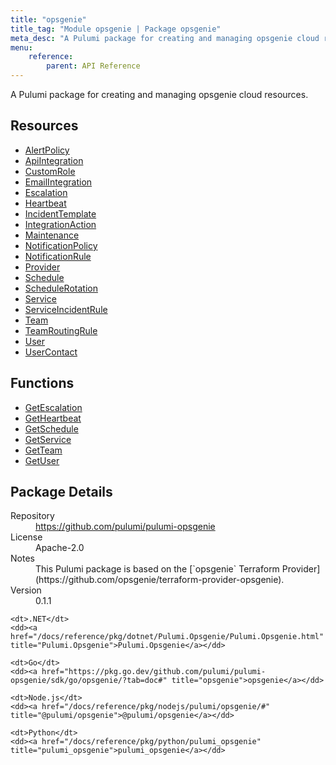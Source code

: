 ```yaml
---
title: "opsgenie"
title_tag: "Module opsgenie | Package opsgenie"
meta_desc: "A Pulumi package for creating and managing opsgenie cloud resources."
menu:
    reference:
        parent: API Reference
---
```


<!-- WARNING: this file was generated by Pulumi Docs Generator. -->
<!-- Do not edit by hand unless you're certain you know what you are doing! -->

A Pulumi package for creating and managing opsgenie cloud resources.

<h2 id="resources">Resources</h2>
<ul class="api">
    <li><a href="alertpolicy" title="AlertPolicy"><span class="symbol resource"></span>AlertPolicy</a></li>
    <li><a href="apiintegration" title="ApiIntegration"><span class="symbol resource"></span>ApiIntegration</a></li>
    <li><a href="customrole" title="CustomRole"><span class="symbol resource"></span>CustomRole</a></li>
    <li><a href="emailintegration" title="EmailIntegration"><span class="symbol resource"></span>EmailIntegration</a></li>
    <li><a href="escalation" title="Escalation"><span class="symbol resource"></span>Escalation</a></li>
    <li><a href="heartbeat" title="Heartbeat"><span class="symbol resource"></span>Heartbeat</a></li>
    <li><a href="incidenttemplate" title="IncidentTemplate"><span class="symbol resource"></span>IncidentTemplate</a></li>
    <li><a href="integrationaction" title="IntegrationAction"><span class="symbol resource"></span>IntegrationAction</a></li>
    <li><a href="maintenance" title="Maintenance"><span class="symbol resource"></span>Maintenance</a></li>
    <li><a href="notificationpolicy" title="NotificationPolicy"><span class="symbol resource"></span>NotificationPolicy</a></li>
    <li><a href="notificationrule" title="NotificationRule"><span class="symbol resource"></span>NotificationRule</a></li>
    <li><a href="provider" title="Provider"><span class="symbol resource"></span>Provider</a></li>
    <li><a href="schedule" title="Schedule"><span class="symbol resource"></span>Schedule</a></li>
    <li><a href="schedulerotation" title="ScheduleRotation"><span class="symbol resource"></span>ScheduleRotation</a></li>
    <li><a href="service" title="Service"><span class="symbol resource"></span>Service</a></li>
    <li><a href="serviceincidentrule" title="ServiceIncidentRule"><span class="symbol resource"></span>ServiceIncidentRule</a></li>
    <li><a href="team" title="Team"><span class="symbol resource"></span>Team</a></li>
    <li><a href="teamroutingrule" title="TeamRoutingRule"><span class="symbol resource"></span>TeamRoutingRule</a></li>
    <li><a href="user" title="User"><span class="symbol resource"></span>User</a></li>
    <li><a href="usercontact" title="UserContact"><span class="symbol resource"></span>UserContact</a></li>
</ul>

<h2 id="functions">Functions</h2>
<ul class="api">
    <li><a href="getescalation" title="GetEscalation"><span class="symbol function"></span>GetEscalation</a></li>
    <li><a href="getheartbeat" title="GetHeartbeat"><span class="symbol function"></span>GetHeartbeat</a></li>
    <li><a href="getschedule" title="GetSchedule"><span class="symbol function"></span>GetSchedule</a></li>
    <li><a href="getservice" title="GetService"><span class="symbol function"></span>GetService</a></li>
    <li><a href="getteam" title="GetTeam"><span class="symbol function"></span>GetTeam</a></li>
    <li><a href="getuser" title="GetUser"><span class="symbol function"></span>GetUser</a></li>
</ul>

<h2 id="package-details">Package Details</h2>
<dl class="package-details">
	<dt>Repository</dt>
	<dd><a href="https://github.com/pulumi/pulumi-opsgenie">https://github.com/pulumi/pulumi-opsgenie</a></dd>
	<dt>License</dt>
	<dd>Apache-2.0</dd>
	<dt>Notes</dt>
	<dd>This Pulumi package is based on the [`opsgenie` Terraform Provider](https://github.com/opsgenie/terraform-provider-opsgenie).</dd>
	<dt>Version</dt>
	<dd>0.1.1</dd>
</dl>



<dl class="tabular">

    <dt>.NET</dt>
    <dd><a href="/docs/reference/pkg/dotnet/Pulumi.Opsgenie/Pulumi.Opsgenie.html" title="Pulumi.Opsgenie">Pulumi.Opsgenie</a></dd>

    <dt>Go</dt>
    <dd><a href="https://pkg.go.dev/github.com/pulumi/pulumi-opsgenie/sdk/go/opsgenie/?tab=doc#" title="opsgenie">opsgenie</a></dd>

    <dt>Node.js</dt>
    <dd><a href="/docs/reference/pkg/nodejs/pulumi/opsgenie/#" title="@pulumi/opsgenie">@pulumi/opsgenie</a></dd>

    <dt>Python</dt>
    <dd><a href="/docs/reference/pkg/python/pulumi_opsgenie" title="pulumi_opsgenie">pulumi_opsgenie</a></dd>

</dl>


